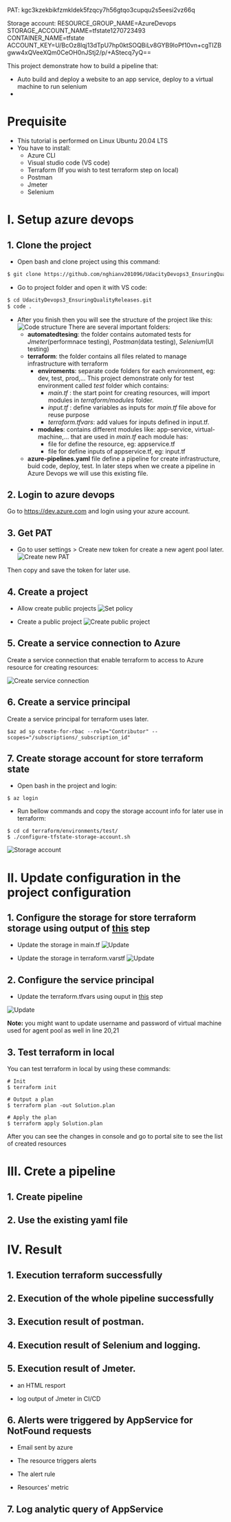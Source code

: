 PAT: kgc3kzekbikfzmkldek5fzqcy7h56gtqo3cupqu2s5eesi2vz66q

Storage account:
RESOURCE_GROUP_NAME=AzureDevops
STORAGE_ACCOUNT_NAME=tfstate1270723493
CONTAINER_NAME=tfstate
ACCOUNT_KEY=U/BcOz8lqj13dTpU7hp0ktSOQBiLv8GYB9loPf10vn+cgTIZBgww4xQVeeXQm0CeOH0nJStj2/p/+AStecq7yQ==



This project demonstrate how to build a pipeline that:
* Auto build and deploy a website to an app service, deploy to a virtual machine to run selenium
* 

# Prequisite
* This tutorial is performed on Linux Ubuntu 20.04 LTS
* You have to install:
    * Azure CLI
    * Visual studio code (VS code)
    * Terraform (If you wish to test terraform step on local)
    * Postman
    * Jmeter
    * Selenium

# I. Setup azure devops
## 1. Clone the project
* Open bash and clone project using this command:

``` bash
$ git clone https://github.com/nghianv201096/UdacityDevops3_EnsuringQualityReleases.git
```

* Go to project folder and open it with VS code:
``` bash
$ cd UdacityDevops3_EnsuringQualityReleases.git
$ code .
```

* After you finish then you will see the structure of the project like this:
![Code structure](./images/I_1_Project_structure.png)
There are several important folders:
    * **automatedtesing**: the folder contains automated tests for *Jmeter*(performnace testing), *Postman*(data testing), *Selenium*(UI testing)
    * **terraform**: the folder contains all files related to manage infrastructure with terraform
        * **enviroments**: separate code folders for each environment, eg: dev, test, prod,... This project demonstrate only for test environment called *test* folder which contains:
            * *main.tf* : the start point for creating resources, will import modules in *terraform/modules* folder. 
            * *input.tf* : define variables as inputs for *main.tf* file above for reuse purpose
            * *terraform.tfvars*: add values for inputs defined in input.tf.
        * **modules**: contains different modules like: app-service, virtual-machine,... that are used in *main.tf* each module has:
            * file for define the resource, eg: appservice.tf
            * file for define inputs of appservice.tf, eg: input.tf
    * **azure-pipelines.yaml** file define a pipeline for create infrastructure, buid code, deploy, test. In later steps when we create a pipeline in Azure Devops we will use this existing file.


## 2. Login to azure devops
Go to https://dev.azure.com and login using your azure account.

## 3. Get PAT
* Go to user settings > Create new token for create a new agent pool later.
![Create new PAT](./images/II_3_Create-pat.png)

Then copy and save the token for later use.

## 4. Create a project
* Allow create public projects
![Set policy](./images/II_I_Set_policy.png)

* Create a public project
![Create public project](./images/II_1_create-public-project.png)

## 5. Create a service connection to Azure
Create a service connection that enable terraform to access to Azure resource for creating resources:

![Create service connection](./images/II_5_create-service-connection.png)

## 6. Create a service principal
Create a service principal for terraform uses later.
```
$az ad sp create-for-rbac --role="Contributor" --scopes="/subscriptions/_subscription_id"
```
## 7. Create storage account for store terraform state
* Open bash in the project and login:
```
$ az login
```

* Run bellow commands and copy the storage account info for later use in terraform:
```
$ cd cd terraform/environments/test/
$ ./configure-tfstate-storage-account.sh
```

![Storage account](./images/II_7_Create-storage-account.png)

# II. Update configuration in the project configuration
## 1. Configure the storage for store terraform storage using output of [this](#7-create-storage-account-for-store-terraform-state) step
* Update the storage in main.tf
![Update](./images/II_1_update-storage-account-for-maitf.png)

* Update the storage in terraform.varstf
![Update](./images/II_1_Storage-account-for-tfvars.png)

## 2. Configure the service principal
* Update the terraform.tfvars using ouput in [this](#6-create-a-service-principal) step

![Update](./images/II_2_Update-service-principal.png)

**Note:** you might want to update username and password of virtual machine used for agent pool as well in line 20,21
## 3. Test terraform in local
You can test terraform in local by using these commands:
```
# Init
$ terraform init

# Output a plan
$ terraform plan -out Solution.plan

# Apply the plan
$ terraform apply Solution.plan
```

After you can see the changes in console and go to portal site to see the list of created resources

# III. Crete a pipeline
## 1. Create pipeline

## 2. Use the existing yaml file

# IV. Result

## 1. Execution terraform successfully

## 2. Execution of the whole pipeline successfully

## 3. Execution result of postman.

## 4. Execution result of Selenium and logging.

## 5. Execution result of Jmeter.
* an HTML resport

* log output of Jmeter in CI/CD

## 6. Alerts were triggered by AppService for NotFound requests
* Email sent by azure

* The resource triggers alerts

* The alert rule

* Resources' metric

## 7. Log analytic query of AppService